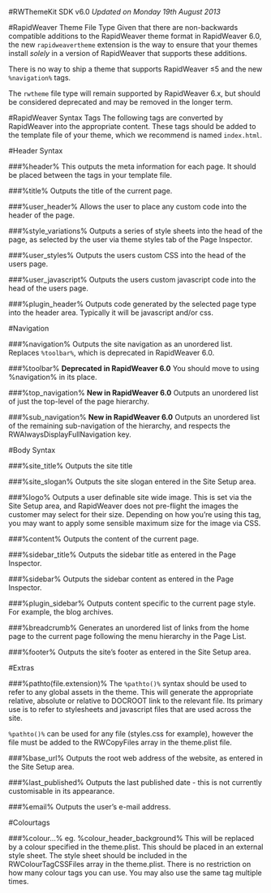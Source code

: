 #RWThemeKit SDK v6.0
*Updated on Monday 19th August 2013*

#RapidWeaver Theme File Type
Given that there are non-backwards compatible additions to the RapidWeaver theme format in RapidWeaver 6.0, the new `rapidweavertheme` extension is the way to ensure that your themes install *solely* in a version of RapidWeaver that supports these additions.

There is no way to ship a theme that supports RapidWeaver ≤5 and the new `%navigation%` tags.

The `rwtheme` file type will remain supported by RapidWeaver 6.x, but should be considered deprecated and may be removed in the longer term.

#RapidWeaver Syntax Tags
The following tags are converted by RapidWeaver into the appropriate content. These tags should be added to the template file of your theme, which we recommend is named `index.html`.

#Header Syntax

###%header%
This outputs the meta information for each page. It should be placed between the <head> tags in your template file.

###%title%
Outputs the title of the current page.

###%user_header%
Allows the user to place any custom code into the header of the page.

###%style_variations%
Outputs a series of style sheets into the head of the page, as selected by the user via theme styles tab of the Page Inspector.

###%user_styles%
Outputs the users custom CSS into the head of the users page.

###%user_javascript%
Outputs the users custom javascript code into the head of the users page.

###%plugin_header%
Outputs code generated by the selected page type into the header area. Typically it will be javascript and/or css.

#Navigation

###%navigation%
Outputs the site navigation as an unordered list. Replaces `%toolbar%`, which is deprecated in RapidWeaver 6.0.

###%toolbar%
**Deprecated in RapidWeaver 6.0** You should move to using %navigation% in its place.

###%top_navigation%
**New in RapidWeaver 6.0** Outputs an unordered list of just the top-level of the page hierarchy.

###%sub_navigation%
**New in RapidWeaver 6.0** Outputs an unordered list of the remaining sub-navigation of the hierarchy, and respects the RWAlwaysDisplayFullNavigation key. 

#Body Syntax

###%site_title%
Outputs the site title

###%site_slogan%
Outputs the site slogan entered in the Site Setup area.

###%logo%
Outputs a user definable site wide image. This is set via the Site Setup area, and RapidWeaver does not pre-flight the images the customer may select for their size. Depending on how you’re using this tag, you may want to apply some sensible maximum size for the image via CSS.

###%content%
Outputs the content of the current page.

###%sidebar_title%
Outputs the sidebar title as entered in the Page Inspector.

###%sidebar%
Outputs the sidebar content as entered in the Page Inspector.

###%plugin_sidebar%
Outputs content specific to the current page style. For example, the blog archives.

###%breadcrumb%
Generates an unordered list of links from the home page to the current page following the menu hierarchy in the Page List.

###%footer%
Outputs the site’s footer as entered in the Site Setup area.

#Extras

###%pathto(file.extension)%
The `%pathto()%` syntax should be used to refer to any global assets in the theme. This will generate the appropriate relative, absolute or relative to DOCROOT link to the relevant file. Its primary use is to refer to stylesheets and javascript files that are used across the site.

`%pathto()%` can be used for any file (styles.css for example), however the file must be added to the RWCopyFiles array in the theme.plist file.

###%base_url%
Outputs the root web address of the website, as entered in the Site Setup area.

###%last_published%
Outputs the last published date - this is not currently customisable in its appearance.

###%email%
Outputs the user’s e-mail address.

#Colourtags

###%colour...%
eg. %colour_header_background%
This will be replaced by a colour specified in the theme.plist. This should be placed in an external style sheet. The style sheet should be included in the RWColourTagCSSFiles array in the theme.plist. There is no restriction on how many colour tags you can use. You may also use the same tag multiple times.
